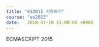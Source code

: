 ```yaml
---
title: "ES2015 시작하기"
course: "es2015"
date:   2018-07-10 11:00:00 +0900
---
```




ECMASCRIPT 2015

